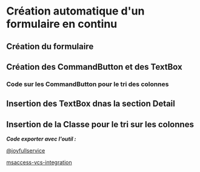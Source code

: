 # Création automatique d'un formulaire en continu

## Création du formulaire

## Création des CommandButton et des TextBox

### Code sur les CommandButton pour le tri des colonnes

## Insertion des TextBox dnas la section Detail

## Insertion de la Classe pour le tri sur les colonnes

**_Code exporter avec l'outil :_**

[@joyfullservice](https://github.com/joyfullservice)

[msaccess-vcs-integration](https://github.com/joyfullservice/msaccess-vcs-integration)

<!---
meuslaur/meuslaur is a ✨ special ✨ repository because its `README.md` (this file) appears on your GitHub profile.
You can click the Preview link to take a look at your changes.
--->
